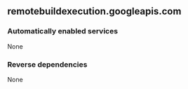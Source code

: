 ## remotebuildexecution.googleapis.com

### Automatically enabled services

None

### Reverse dependencies

None
